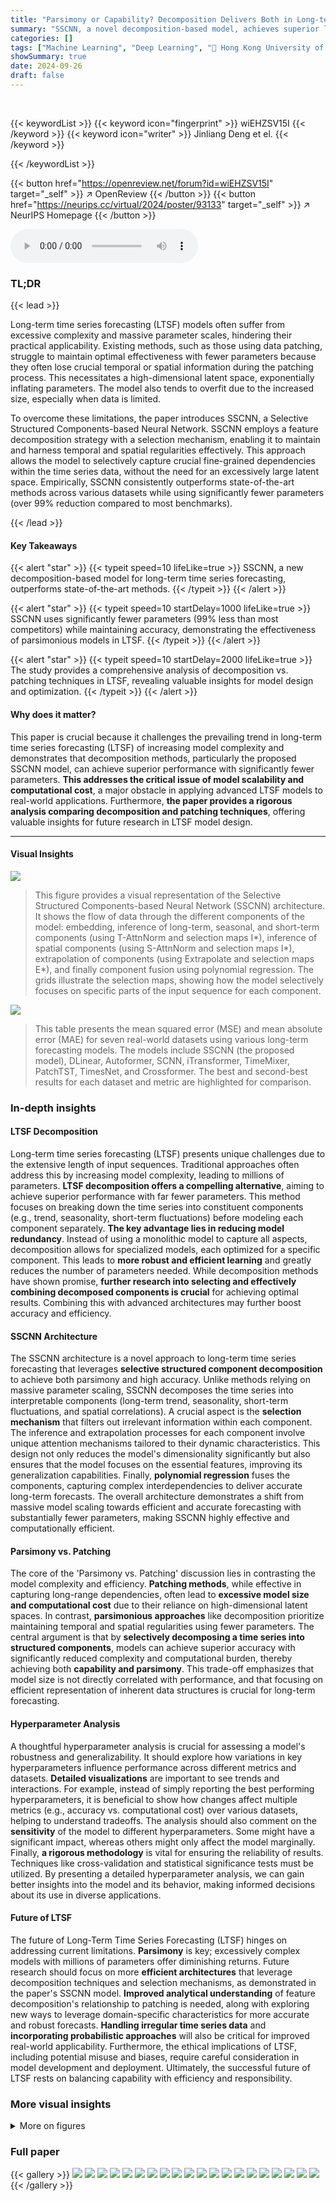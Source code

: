 ```yaml
---
title: "Parsimony or Capability? Decomposition Delivers Both in Long-term Time Series Forecasting"
summary: "SSCNN, a novel decomposition-based model, achieves superior long-term time series forecasting accuracy using 99% fewer parameters than existing methods, proving that bigger isn't always better."
categories: []
tags: ["Machine Learning", "Deep Learning", "🏢 Hong Kong University of Science and Technology",]
showSummary: true
date: 2024-09-26
draft: false
---
```


<br>

{{< keywordList >}}
{{< keyword icon="fingerprint" >}} wiEHZSV15I {{< /keyword >}}
{{< keyword icon="writer" >}} Jinliang Deng et el. {{< /keyword >}}
 
{{< /keywordList >}}

{{< button href="https://openreview.net/forum?id=wiEHZSV15I" target="_self" >}}
↗ OpenReview
{{< /button >}}
{{< button href="https://neurips.cc/virtual/2024/poster/93133" target="_self" >}}
↗ NeurIPS Homepage
{{< /button >}}


<audio controls>
    <source src="https://ai-paper-reviewer.com/wiEHZSV15I/podcast.wav" type="audio/wav">
    Your browser does not support the audio element.
</audio>


### TL;DR


{{< lead >}}

Long-term time series forecasting (LTSF) models often suffer from excessive complexity and massive parameter scales, hindering their practical applicability.  Existing methods, such as those using data patching, struggle to maintain optimal effectiveness with fewer parameters because they often lose crucial temporal or spatial information during the patching process. This necessitates a high-dimensional latent space, exponentially inflating parameters.  The model also tends to overfit due to the increased size, especially when data is limited. 

To overcome these limitations, the paper introduces SSCNN, a Selective Structured Components-based Neural Network. SSCNN employs a feature decomposition strategy with a selection mechanism, enabling it to maintain and harness temporal and spatial regularities effectively. This approach allows the model to selectively capture crucial fine-grained dependencies within the time series data, without the need for an excessively large latent space.  Empirically, SSCNN consistently outperforms state-of-the-art methods across various datasets while using significantly fewer parameters (over 99% reduction compared to most benchmarks).

{{< /lead >}}


#### Key Takeaways

{{< alert "star" >}}
{{< typeit speed=10 lifeLike=true >}} SSCNN, a new decomposition-based model for long-term time series forecasting, outperforms state-of-the-art methods. {{< /typeit >}}
{{< /alert >}}

{{< alert "star" >}}
{{< typeit speed=10 startDelay=1000 lifeLike=true >}} SSCNN uses significantly fewer parameters (99% less than most competitors) while maintaining accuracy, demonstrating the effectiveness of parsimonious models in LTSF. {{< /typeit >}}
{{< /alert >}}

{{< alert "star" >}}
{{< typeit speed=10 startDelay=2000 lifeLike=true >}} The study provides a comprehensive analysis of decomposition vs. patching techniques in LTSF, revealing valuable insights for model design and optimization. {{< /typeit >}}
{{< /alert >}}

#### Why does it matter?
This paper is crucial because it challenges the prevailing trend in long-term time series forecasting (LTSF) of increasing model complexity and demonstrates that decomposition methods, particularly the proposed SSCNN model, can achieve superior performance with significantly fewer parameters. **This addresses the critical issue of model scalability and computational cost**, a major obstacle in applying advanced LTSF models to real-world applications. Furthermore, **the paper provides a rigorous analysis comparing decomposition and patching techniques**, offering valuable insights for future research in LTSF model design.

------
#### Visual Insights



![](https://ai-paper-reviewer.com/wiEHZSV15I/figures_3_1.jpg)

> This figure provides a visual representation of the Selective Structured Components-based Neural Network (SSCNN) architecture.  It shows the flow of data through the different components of the model: embedding, inference of long-term, seasonal, and short-term components (using T-AttnNorm and selection maps I*), inference of spatial components (using S-AttnNorm and selection maps I*), extrapolation of components (using Extrapolate and selection maps E*), and finally component fusion using polynomial regression. The grids illustrate the selection maps, showing how the model selectively focuses on specific parts of the input sequence for each component.





![](https://ai-paper-reviewer.com/wiEHZSV15I/tables_16_1.jpg)

> This table presents the mean squared error (MSE) and mean absolute error (MAE) for seven real-world datasets using various long-term forecasting models. The models include SSCNN (the proposed model), DLinear, Autoformer, SCNN, iTransformer, TimeMixer, PatchTST, TimesNet, and Crossformer.  The best and second-best results for each dataset and metric are highlighted for comparison.





### In-depth insights


#### LTSF Decomposition
Long-term time series forecasting (LTSF) presents unique challenges due to the extensive length of input sequences.  Traditional approaches often address this by increasing model complexity, leading to millions of parameters.  **LTSF decomposition offers a compelling alternative**, aiming to achieve superior performance with far fewer parameters.  This method focuses on breaking down the time series into constituent components (e.g., trend, seasonality, short-term fluctuations) before modeling each component separately.  **The key advantage lies in reducing model redundancy**.  Instead of using a monolithic model to capture all aspects, decomposition allows for specialized models, each optimized for a specific component.  This leads to **more robust and efficient learning** and greatly reduces the number of parameters needed. While decomposition methods have shown promise, **further research into selecting and effectively combining decomposed components is crucial** for achieving optimal results. Combining this with advanced architectures may further boost accuracy and efficiency.

#### SSCNN Architecture
The SSCNN architecture is a novel approach to long-term time series forecasting that leverages **selective structured component decomposition** to achieve both parsimony and high accuracy. Unlike methods relying on massive parameter scaling, SSCNN decomposes the time series into interpretable components (long-term trend, seasonality, short-term fluctuations, and spatial correlations). A crucial aspect is the **selection mechanism** that filters out irrelevant information within each component. The inference and extrapolation processes for each component involve unique attention mechanisms tailored to their dynamic characteristics. This design not only reduces the model's dimensionality significantly but also ensures that the model focuses on the essential features, improving its generalization capabilities. Finally, **polynomial regression** fuses the components, capturing complex interdependencies to deliver accurate long-term forecasts.  The overall architecture demonstrates a shift from massive model scaling towards efficient and accurate forecasting with substantially fewer parameters, making SSCNN highly effective and computationally efficient.

#### Parsimony vs. Patching
The core of the 'Parsimony vs. Patching' discussion lies in contrasting the model complexity and efficiency. **Patching methods**, while effective in capturing long-range dependencies, often lead to **excessive model size and computational cost** due to their reliance on high-dimensional latent spaces.  In contrast, **parsimonious approaches** like decomposition prioritize maintaining temporal and spatial regularities using fewer parameters.  The central argument is that by **selectively decomposing a time series into structured components**, models can achieve superior accuracy with significantly reduced complexity and computational burden, thereby achieving both **capability and parsimony**.  This trade-off emphasizes that model size is not directly correlated with performance, and that focusing on efficient representation of inherent data structures is crucial for long-term forecasting.

#### Hyperparameter Analysis
A thoughtful hyperparameter analysis is crucial for assessing a model's robustness and generalizability.  It should explore how variations in key hyperparameters influence performance across different metrics and datasets. **Detailed visualizations** are important to see trends and interactions.  For example, instead of simply reporting the best performing hyperparameters, it is beneficial to show how changes affect multiple metrics (e.g., accuracy vs. computational cost) over various datasets, helping to understand tradeoffs.  The analysis should also comment on the **sensitivity** of the model to different hyperparameters. Some might have a significant impact, whereas others might only affect the model marginally.  Finally, **a rigorous methodology** is vital for ensuring the reliability of results. Techniques like cross-validation and statistical significance tests must be utilized. By presenting a detailed hyperparameter analysis, we can gain better insights into the model and its behavior, making informed decisions about its use in diverse applications.

#### Future of LTSF
The future of Long-Term Time Series Forecasting (LTSF) hinges on addressing current limitations.  **Parsimony** is key; excessively complex models with millions of parameters offer diminishing returns.  Future research should focus on more **efficient architectures** that leverage decomposition techniques and selection mechanisms, as demonstrated in the paper's SSCNN model.  **Improved analytical understanding** of feature decomposition's relationship to patching is needed, along with exploring new ways to leverage domain-specific characteristics for more accurate and robust forecasts.   **Handling irregular time series data** and **incorporating probabilistic approaches** will also be critical for improved real-world applicability. Furthermore, the ethical implications of LTSF, including potential misuse and biases, require careful consideration in model development and deployment. Ultimately, the successful future of LTSF rests on balancing capability with efficiency and responsibility.


### More visual insights

<details>
<summary>More on figures
</summary>


![](https://ai-paper-reviewer.com/wiEHZSV15I/figures_7_1.jpg)

> This figure shows the parameter scale and computational cost (measured in FLOPs) of SSCNN and other state-of-the-art models across varying forward and backward window sizes for the ECL dataset.  It demonstrates SSCNN's efficiency in terms of both parameters and computation, especially when compared to other Transformer-based models. The plots visualize the relationship between window size and model complexity, highlighting the parsimonious nature of SSCNN.


![](https://ai-paper-reviewer.com/wiEHZSV15I/figures_8_1.jpg)

> This figure shows the impact of the backward window size on the MSE of different models for four different settings. The settings vary the dataset (ECL or ETTh2) and the forward window size (24 or 336). In general, increasing the backward window size improves the MSE. However, the improvement is more significant for certain settings than for others. For example, in (a) ECL Tout=24, increasing the backward window size from 96 to 336 results in a significant drop in MSE. However, in (d) ETTh2 Tout=336, the improvement is marginal.


![](https://ai-paper-reviewer.com/wiEHZSV15I/figures_8_2.jpg)

> This figure displays the sensitivity analysis of five hyperparameters (number of layers, hidden dimension, kernel size, cycle length, and short-term span) on the performance of the SSCNN model, using the ECL and Traffic datasets.  Each subplot shows how changes in a single hyperparameter affect the model's performance, while holding the others constant. This analysis aims to identify the most influential hyperparameters for tuning the model's accuracy.


![](https://ai-paper-reviewer.com/wiEHZSV15I/figures_8_3.jpg)

> This ablation study analyzes the impact of each component (long-term, seasonal, short-term, spatial) and attention mechanisms within the SSCNN model on two datasets (ECL and Traffic).  Removing components or attention mechanisms individually shows significant performance degradation, highlighting their importance for accurate forecasting.  The use of a fully-connected network (FCN) shows no improvement and may be redundant.


![](https://ai-paper-reviewer.com/wiEHZSV15I/figures_18_1.jpg)

> This figure visualizes the decomposition of a time series into its structured components (long-term, seasonal, and short-term) and a residual component.  For each component, the figure shows the original time series (blue), the extracted component (orange), the mean, and the standard deviation of the component. The decomposition process helps in isolating the different patterns that contribute to the overall time series.


![](https://ai-paper-reviewer.com/wiEHZSV15I/figures_18_2.jpg)

> This figure visualizes how conditional correlations and autocorrelations change as the long-term, seasonal, and short-term components are progressively controlled for.  The top row shows the autocorrelations for the original time series and after removing each component. The bottom row shows the corresponding conditional correlation matrices. This illustrates how removing structured components reveals the remaining, less correlated components.


![](https://ai-paper-reviewer.com/wiEHZSV15I/figures_19_1.jpg)

> This figure visualizes the prediction results of six different time series forecasting models (SSCNN, iTransformer, PatchTST, TimeMixer, TimesNet, and Crossformer) on the Traffic dataset.  The input sequence length was 168 time steps, and the prediction horizon was 96 time steps. The figure allows a visual comparison of the accuracy and patterns captured by each model in comparison to the ground truth.


![](https://ai-paper-reviewer.com/wiEHZSV15I/figures_19_2.jpg)

> This figure visualizes the performance of six different time series forecasting models (SSCNN, iTransformer, PatchTST, TimeMixer, TimesNet, and Crossformer) on the Traffic dataset.  Each model's prediction is plotted against the ground truth for a sequence length of 168 inputs and 96 predictions. This allows for a direct visual comparison of the accuracy and quality of the different forecasting methods.  The visual comparison allows for a quick understanding of each model's ability to capture the trends and patterns within the Traffic dataset.


</details>






### Full paper

{{< gallery >}}
<img src="https://ai-paper-reviewer.com/wiEHZSV15I/1.png" class="grid-w50 md:grid-w33 xl:grid-w25" />
<img src="https://ai-paper-reviewer.com/wiEHZSV15I/2.png" class="grid-w50 md:grid-w33 xl:grid-w25" />
<img src="https://ai-paper-reviewer.com/wiEHZSV15I/3.png" class="grid-w50 md:grid-w33 xl:grid-w25" />
<img src="https://ai-paper-reviewer.com/wiEHZSV15I/4.png" class="grid-w50 md:grid-w33 xl:grid-w25" />
<img src="https://ai-paper-reviewer.com/wiEHZSV15I/5.png" class="grid-w50 md:grid-w33 xl:grid-w25" />
<img src="https://ai-paper-reviewer.com/wiEHZSV15I/6.png" class="grid-w50 md:grid-w33 xl:grid-w25" />
<img src="https://ai-paper-reviewer.com/wiEHZSV15I/7.png" class="grid-w50 md:grid-w33 xl:grid-w25" />
<img src="https://ai-paper-reviewer.com/wiEHZSV15I/8.png" class="grid-w50 md:grid-w33 xl:grid-w25" />
<img src="https://ai-paper-reviewer.com/wiEHZSV15I/9.png" class="grid-w50 md:grid-w33 xl:grid-w25" />
<img src="https://ai-paper-reviewer.com/wiEHZSV15I/10.png" class="grid-w50 md:grid-w33 xl:grid-w25" />
<img src="https://ai-paper-reviewer.com/wiEHZSV15I/11.png" class="grid-w50 md:grid-w33 xl:grid-w25" />
<img src="https://ai-paper-reviewer.com/wiEHZSV15I/12.png" class="grid-w50 md:grid-w33 xl:grid-w25" />
<img src="https://ai-paper-reviewer.com/wiEHZSV15I/13.png" class="grid-w50 md:grid-w33 xl:grid-w25" />
<img src="https://ai-paper-reviewer.com/wiEHZSV15I/14.png" class="grid-w50 md:grid-w33 xl:grid-w25" />
<img src="https://ai-paper-reviewer.com/wiEHZSV15I/15.png" class="grid-w50 md:grid-w33 xl:grid-w25" />
<img src="https://ai-paper-reviewer.com/wiEHZSV15I/16.png" class="grid-w50 md:grid-w33 xl:grid-w25" />
<img src="https://ai-paper-reviewer.com/wiEHZSV15I/17.png" class="grid-w50 md:grid-w33 xl:grid-w25" />
<img src="https://ai-paper-reviewer.com/wiEHZSV15I/18.png" class="grid-w50 md:grid-w33 xl:grid-w25" />
<img src="https://ai-paper-reviewer.com/wiEHZSV15I/19.png" class="grid-w50 md:grid-w33 xl:grid-w25" />
<img src="https://ai-paper-reviewer.com/wiEHZSV15I/20.png" class="grid-w50 md:grid-w33 xl:grid-w25" />
{{< /gallery >}}